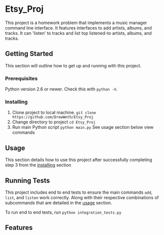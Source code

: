 # Etsy_Proj
This project is a homework problem that implements a music manager command line interface. It features interfaces to add artists, albums, and tracks. It can 'listen' to tracks and list top listened-to artists, albums, and tracks.

## Getting Started
This section will outline how to get up and running with this project.

### Prerequisites
Python version 2.6 or newer. Check this with `python -V`.

### Installing
1. Clone project to local machine.
`git clone https://github.com/DrewWeth/Etsy_Proj`
2. Change directory to project
`cd Etsy_Proj`
3. Run main Python script
`python main.py`
See usage section below view commands

## Usage
This section details how to use this project after successfully completing step 3 from the [installing](#installing) section

## Running Tests
This project includes end to end tests to ensure the main commands `add`, `list`, and `listen` work correctly. Along with their respective combinations of subcommands that are detailed in the [usage](#usage) section.

To run end to end tests, run `python integration_tests.py`

## Features


